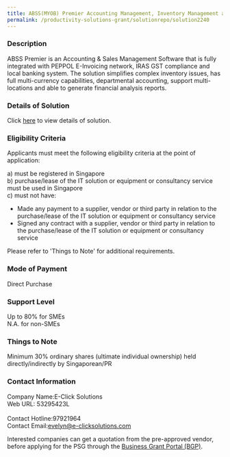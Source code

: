 ```yaml
---
title: ABSS(MYOB) Premier Accounting Management, Inventory Management and Sales Management System Version 23 - Package A with E-Invoicing(1 User)
permalink: /productivity-solutions-grant/solutionrepo/solution2240
---
```


### Description

ABSS Premier is an Accounting & Sales Management Software that is fully integrated with PEPPOL E-Invoicing network, IRAS GST compliance and local banking system. The solution simplifies complex inventory issues, has full multi-currency capabilities, departmental accounting, support multi-locations and able to generate financial analysis reports.

### Details of Solution

Click <a href='https://www.gobusiness.gov.sg/images/psg/DesensitisedE-ClickSolutionsABSS(MYOB)Annex3CRwef29Oct2020_Part_1.pdf' target='_blank'>here</a> to view details of solution.

### Eligibility Criteria

Applicants must meet the following eligibility criteria at the point of application:

a) must be registered in Singapore <br>
b) purchase/lease of the IT solution or equipment or consultancy service must be used in Singapore <br>
c) must not have:
- Made any payment to a supplier, vendor or third party in relation to the purchase/lease of the IT solution or equipment or consultancy service
- Signed any contract with a supplier, vendor or third party in relation to the purchase/lease of the IT solution or equipment or consultancy service

Please refer to 'Things to Note' for additional requirements.

### Mode of Payment
Direct Purchase

### Support Level
Up to 80% for SMEs <br>
N.A. for non-SMEs

### Things to Note
Minimum 30% ordinary shares (ultimate individual ownership) held directly/indirectly by Singaporean/PR

### Contact Information
Company Name:E-Click Solutions <br>Web URL: 53295423L  <br>Contact Hotline:97921964 <br>Contact Email:evelyn@e-clicksolutions.com <br>

Interested companies can get a quotation from the pre-approved vendor, before applying for the PSG through the <a target='_blank' href='https://www.businessgrants.gov.sg/'>Business Grant Portal (BGP)</a>.
